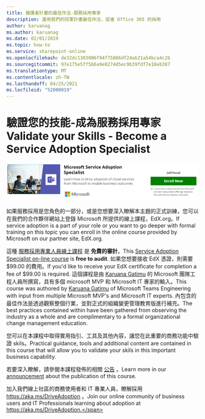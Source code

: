 ```yaml
---
title: 擁護者計畫的最佳作法-服務採用專家
description: 運用我們的冠軍計畫最佳作法，促進 Office 365 的採用
author: karuanag
ms.author: karuanag
ms.date: 02/01/2019
ms.topic: how-to
ms.service: sharepoint-online
ms.openlocfilehash: de32dc1303006f94f75886df24ab21a54bca4c2b
ms.sourcegitcommit: 97e175e5ff5b6a9e0274d5ec9b39fdf7e18eb387
ms.translationtype: MT
ms.contentlocale: zh-TW
ms.lasthandoff: 04/25/2021
ms.locfileid: "52000019"
---
```

# <a name="validate-your-skills---become-a-service-adoption-specialist"></a><span data-ttu-id="385c8-103">驗證您的技能-成為服務採用專家</span><span class="sxs-lookup"><span data-stu-id="385c8-103">Validate your Skills - Become a Service Adoption Specialist</span></span>

![服務採用專家課程](media/champs_sascourse.png)

<span data-ttu-id="385c8-105">如果服務採用是您角色的一部分，或是您想要深入瞭解本主題的正式訓練，您可以在我們的合作夥伴網站上登錄 Microsoft 所提供的線上課程，EdX.org。</span><span class="sxs-lookup"><span data-stu-id="385c8-105">If service adoption is a part of your role or you want to go deeper with formal training on this topic you can enroll in the online course provided by Microsoft on our partner site, EdX.org.</span></span> 

<span data-ttu-id="385c8-106">這種 [服務採用專業人員線上課程](/learn/paths/m365-service-adoption/) 是 **免費的審計**。</span><span class="sxs-lookup"><span data-stu-id="385c8-106">This [Service Adoption Specialist on-line course](/learn/paths/m365-service-adoption/) is **free to audit**.</span></span>  <span data-ttu-id="385c8-107">如果您想要接收 EdX 憑證，則需要 $99.00 的費用。</span><span class="sxs-lookup"><span data-stu-id="385c8-107">If you'd like to receive your EdX certificate for completion a fee of $99.00 is required.</span></span>  <span data-ttu-id="385c8-108">這個課程是由 [Karuana Gatimu](https://linkedin.com/in/karuanagatimu) 的 Microsoft 團隊工程人員所撰寫，具有多個 microsoft MVP 和 Microsoft IT 專家的輸入。</span><span class="sxs-lookup"><span data-stu-id="385c8-108">This course was authored by [Karuana Gatimu](https://linkedin.com/in/karuanagatimu) of Microsoft Teams Engineering with input from multiple Microsoft MVP's and Microsoft IT experts.</span></span>  <span data-ttu-id="385c8-109">內包含的最佳作法是透過觀察整個行業，並對正式的組織變更管理教育版進行補充。</span><span class="sxs-lookup"><span data-stu-id="385c8-109">The best practices contained within have been gathered from observing the industry as a whole and are complimentary to a formal organizational change management education.</span></span>  

<span data-ttu-id="385c8-110">您可以在本課程中取得實用指引、工具及其他內容，讓您在此重要的商務功能中驗證 skils。</span><span class="sxs-lookup"><span data-stu-id="385c8-110">Practical guidance, tools and additional content are contained in this course that will allow you to validate your skils in this important business capability.</span></span>  

<span data-ttu-id="385c8-111">若要深入瞭解，請參閱本課程發佈的相關 [公告](https://aka.ms/AdoptionCertAnnouncement) 。</span><span class="sxs-lookup"><span data-stu-id="385c8-111">Learn more in our [announcement](https://aka.ms/AdoptionCertAnnouncement) about the publication of this course.</span></span> 

<span data-ttu-id="385c8-112">加入我們線上社區的商務使用者和 IT 專業人員，瞭解採用 https://aka.ms/DriveAdoption 。</span><span class="sxs-lookup"><span data-stu-id="385c8-112">Join our online community of business users and IT Professionals learning about adoption at https://aka.ms/DriveAdoption.</span></span>